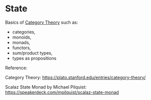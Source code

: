 # State

Basics of [Category Theory](https://en.wikipedia.org/wiki/Category_theory) such as:
  
  * categories, 
  * monoids, 
  * monads, 
  * functors, 
  * sum/product types,
  * types as propositions
  
  
Reference:

Category Theory: https://plato.stanford.edu/entries/category-theory/

Scalaz State Monad by Michael Pilquist: https://speakerdeck.com/mpilquist/scalaz-state-monad
